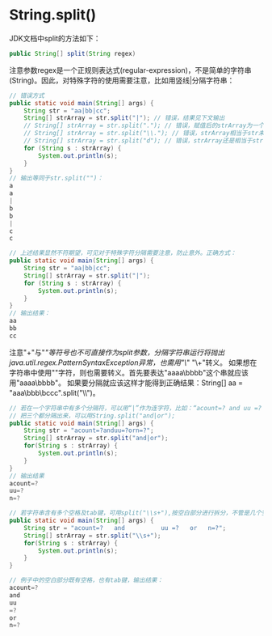
String.split()
=========

JDK文档中split的方法如下：
```java
public String[] split(String regex)

```
注意参数regex是一个正规则表达式(regular-expression)，不是简单的字符串(String)。因此，对特殊字符的使用需要注意，比如用竖线|分隔字符串：

```java
// 错误方式
public static void main(String[] args) {
    String str = "aa|bb|cc";
    String[] strArray = str.split("|"); // 错误，结果见下文输出
    // String[] strArray = str.split("."); // 错误，赋值后的strArray为一个空数组[]
    // String[] strArray = str.split("\\."); // 错误，strArray相当于str未变
    // String[] strArray = str.split("d"); // 错误，strArray还是相当于str
    for (String s : strArray) {
        System.out.println(s);
    }
}
// 输出等同于str.split("")：
a
a
|
b
b
|
c
c

// 上述结果显然不符期望，可见对于特殊字符分隔需要注意，防止意外。正确方式：
public static void main(String[] args) {
    String str = "aa|bb|cc";
    String[] strArray = str.split("|");
    for (String s : strArray) {
        System.out.println(s);
    }
}
// 输出结果：
aa
bb
cc
```
注意"+"与"*"等符号也不可直接作为split参数，分隔字符串运行将抛出java.util.regex.PatternSyntaxException异常，也需用"\\*" "\\+"转义。
如果想在字符串中使用"\"字符，则也需要转义。首先要表达"aaaa\bbbb"这个串就应该用"aaaa\\bbbb"。
如果要分隔就应该这样才能得到正确结果：String[] aa = "aaa\\bbb\\bccc".split("\\\\")。
```java
// 若在一个字符串中有多个分隔符，可以用“|”作为连字符，比如：“acount=? and uu =? orn=?”,
// 把三个都分隔出来，可以用String.split("and|or");
public static void main(String[] args) {
    String str = "acount=?anduu=?orn=?";
    String[] strArray = str.split("and|or");
    for(String s : strArray) {
        System.out.println(s);
    }
}
// 输出结果
acount=?
uu=?
n=?

// 若字符串含有多个空格及tab键，可用split("\\s+"),按空白部分进行拆分，不管是几个空格，也不管是空格还是tab键，如下：
public static void main(String[] args) {
    String str = "acount=?   and   		  uu =?   or   n=?";
    String[] strArray = str.split("\\s+");
    for(String s : strArray) {
        System.out.println(s);
    }
}

// 例子中的空白部分既有空格，也有tab键，输出结果：
acount=?
and
uu
=?
or
n=?
```
